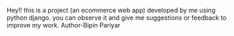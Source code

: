Hey!! this is a project (an ecommerce web app) developed by me using python django. 
you can observe it and give me suggestions or feedback to improve my work.
Author-Bipin Pariyar
